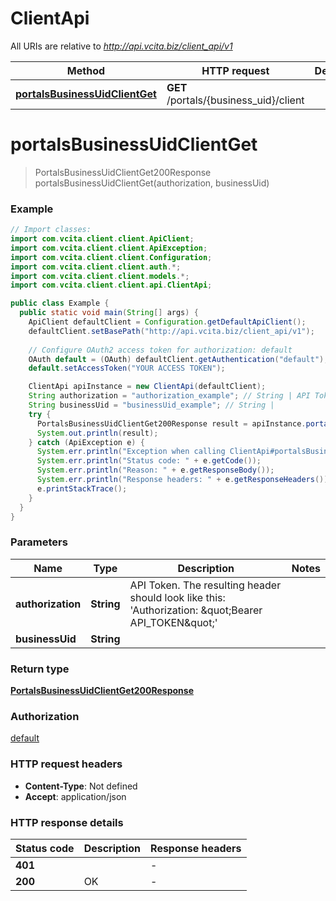 # ClientApi

All URIs are relative to *http://api.vcita.biz/client_api/v1*

Method | HTTP request | Description
------------- | ------------- | -------------
[**portalsBusinessUidClientGet**](ClientApi.md#portalsBusinessUidClientGet) | **GET** /portals/{business_uid}/client | 


<a name="portalsBusinessUidClientGet"></a>
# **portalsBusinessUidClientGet**
> PortalsBusinessUidClientGet200Response portalsBusinessUidClientGet(authorization, businessUid)



### Example
```java
// Import classes:
import com.vcita.client.client.ApiClient;
import com.vcita.client.client.ApiException;
import com.vcita.client.client.Configuration;
import com.vcita.client.client.auth.*;
import com.vcita.client.client.models.*;
import com.vcita.client.client.api.ClientApi;

public class Example {
  public static void main(String[] args) {
    ApiClient defaultClient = Configuration.getDefaultApiClient();
    defaultClient.setBasePath("http://api.vcita.biz/client_api/v1");
    
    // Configure OAuth2 access token for authorization: default
    OAuth default = (OAuth) defaultClient.getAuthentication("default");
    default.setAccessToken("YOUR ACCESS TOKEN");

    ClientApi apiInstance = new ClientApi(defaultClient);
    String authorization = "authorization_example"; // String | API Token. The resulting header should look like this: 'Authorization: \"Bearer API_TOKEN\"'
    String businessUid = "businessUid_example"; // String | 
    try {
      PortalsBusinessUidClientGet200Response result = apiInstance.portalsBusinessUidClientGet(authorization, businessUid);
      System.out.println(result);
    } catch (ApiException e) {
      System.err.println("Exception when calling ClientApi#portalsBusinessUidClientGet");
      System.err.println("Status code: " + e.getCode());
      System.err.println("Reason: " + e.getResponseBody());
      System.err.println("Response headers: " + e.getResponseHeaders());
      e.printStackTrace();
    }
  }
}
```

### Parameters

Name | Type | Description  | Notes
------------- | ------------- | ------------- | -------------
 **authorization** | **String**| API Token. The resulting header should look like this: &#39;Authorization: \&quot;Bearer API_TOKEN\&quot;&#39; |
 **businessUid** | **String**|  |

### Return type

[**PortalsBusinessUidClientGet200Response**](PortalsBusinessUidClientGet200Response.md)

### Authorization

[default](../README.md#default)

### HTTP request headers

 - **Content-Type**: Not defined
 - **Accept**: application/json

### HTTP response details
| Status code | Description | Response headers |
|-------------|-------------|------------------|
**401** |  |  -  |
**200** | OK |  -  |


